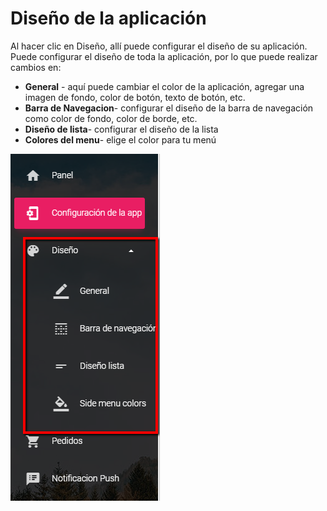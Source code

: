 # Diseño de la aplicación

Al hacer clic en Diseño, allí puede configurar el diseño de su aplicación. Puede configurar el diseño de toda la aplicación, por lo que puede realizar cambios en:

* **General** - aquí puede cambiar el color de la aplicación, agregar una imagen de fondo, color de botón, texto de botón, etc.
* **Barra de Navegacion**- configurar el diseño de la barra de navegación como color de fondo, color de borde, etc.
* **Diseño de lista**- configurar el diseño de la lista
* **Colores del menu**- elige el color para tu menú

![](../../.gitbook/assets/diseno.png)

